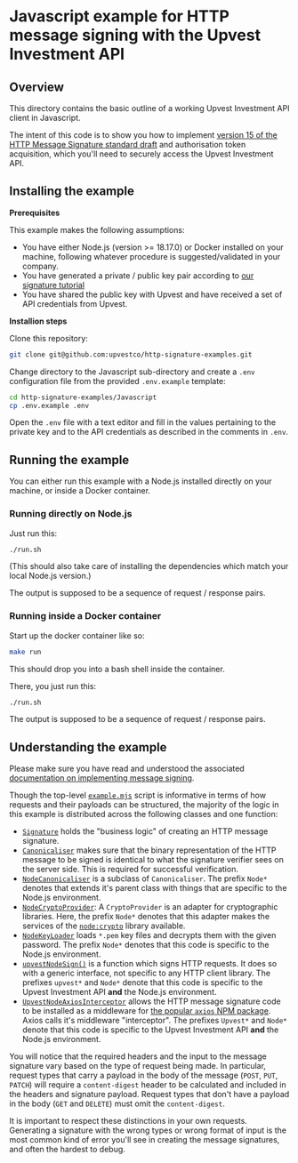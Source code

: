 # Javascript example for HTTP message signing with the Upvest Investment API

## Overview

This directory contains the basic outline of a working
Upvest Investment API client in Javascript.

The intent of this code is to show you how to implement [version 15 of the
HTTP Message Signature standard draft](https://datatracker.ietf.org/doc/html/draft-ietf-httpbis-message-signatures-15)
and authorisation token acquisition, which you'll need to securely access
the Upvest Investment API.


## Installing the example

**Prerequisites**

This example makes the following assumptions:

- You have either Node.js (version >= 18.17.0) or Docker
  installed on your machine, following whatever procedure is 
  suggested/validated in your company.
- You have generated a private / public key pair according to 
  [our signature tutorial](https://docs.upvest.co/tutorials/implementing_http_signatures_v15#ecdsa)
- You have shared the public key with Upvest and have
  received a set of API credentials from Upvest.

**Installion steps**

Clone this repository:

```sh
git clone git@github.com:upvestco/http-signature-examples.git
```

Change directory to the Javascript sub-directory and create
a `.env` configuration file from the provided `.env.example` template:

```sh
cd http-signature-examples/Javascript
cp .env.example .env
```

Open the `.env` file with a text editor and fill in the values pertaining
to the private key and to the API credentials as described in the comments in
`.env`.


## Running the example

You can either run this example with a Node.js installed directly on your
machine, or inside a Docker container.

### Running directly on Node.js

Just run this:

```sh
./run.sh
```

(This should also take care of installing the dependencies which match your local Node.js version.)

The output is supposed to be a sequence of request / response pairs.

### Running inside a Docker container

Start up the docker container like so:

```sh
make run
```

This should drop you into a bash shell inside the container.

There, you just run this:

```sh
./run.sh
```

The output is supposed to be a sequence of request / response pairs.


## Understanding the example

Please make sure you have read and understood the associated
[documentation on implementing message
signing](https://docs.upvest.co/tutorials/implementing_http_signatures_v15).

Though the top-level [`example.mjs`](./example.mjs) script is informative in terms of how
requests and their payloads can be structured, the majority of the logic
in this example is distributed across the following classes and one function:

- [`Signature`](./Signature.mjs') holds the "business logic" of creating an HTTP message signature.
- [`Canonicaliser`](./Canonicaliser.mjs') makes sure that the binary representation of the HTTP message to be signed is identical to what the signature verifier sees on the server side. This is required for successful verification.
- [`NodeCanonicaliser`](./UpvestNodeSigner.mjs') is a subclass of `Canonicaliser`. The prefix `Node*` denotes that extends it's parent class with things that are specific to the Node.js environment.
- [`NodeCryptoProvider`](./UpvestNodeSigner.mjs'): A `CryptoProvider` is an adapter for cryptographic libraries. Here, the prefix `Node*` denotes that this adapter makes the services of the [`node:crypto`](https://nodejs.org/docs/latest-v20.x/api/crypto.html) library available.
- [`NodeKeyLoader`](./NodeKeyLoader.mjs') loads `*.pem` key files and decrypts them with the given password. The prefix `Node*` denotes that this code is specific to the Node.js environment.
- [`upvestNodeSign()`](./UpvestNodeSigner.mjs') is a function which signs HTTP requests. It does so with a generic interface, not specific to any HTTP client library. The prefixes `upvest*` and `Node*` denote that this code is specific to the Upvest Investment API **and** the Node.js environment.
- [`UpvestNodeAxiosInterceptor`](./UpvestNodeAxiosInterceptor.mjs') allows the HTTP message signature code to be installed as a middleware for [the popular `axios` NPM package](https://www.npmjs.com/package/axios). Axios calls it's middleware "interceptor". The prefixes `Upvest*` and `Node*` denote that this code is specific to the Upvest Investment API **and** the Node.js environment.

You will notice that the required headers and the input to the message
signature vary based on the type of request being made. In
particular, request types that carry a payload in the body of the
message (`POST`, `PUT`, `PATCH`) will require a `content-digest`
header to be calculated and included in the headers and signature
payload. Request types that don't have a payload in the body (`GET`
and `DELETE`) must omit the `content-digest`.

It is important to respect these distinctions in your own requests.
Generating a signature with the wrong types or wrong format of input
is the most common kind of error you'll see in creating the message
signatures, and often the hardest to debug.

